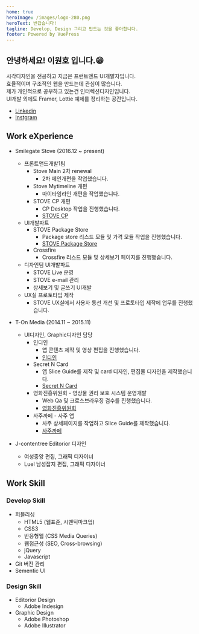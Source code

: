 ```yaml
---
home: true
heroImage: /images/logo-280.png
heroText: 반갑습니다!
tagline: Develop, Design 그리고 만드는 것을 좋아합니다.
footer: Powered by VuePress
---
```


## 안녕하세요! 이원호 입니다.&#128513;
시각디자인을 전공하고 지금은 프런트엔드 UI개발자입니다.  
효율적이며 구조적인 웹을 만드는데 관심이 많습니다.  
제가 개인적으로 공부하고 있는건 인터렉션디자인입니다.  
UI개발 외에도 Framer, Lottie 예제를 정리하는 공간입니다.  
- [Linkedin](https://www.linkedin.com/in/wonho-lee-a05499147/)
- [Instgram](https://www.instagram.com/lwh8989/?hl=ko/)
  
## Work eXperience
* Smilegate Stove (2016.12 ~ present)
  - 프론트앤드개발1팀
    + Stove Main 2차 renewal
      + 2차 메인개편을 작업했습니다.
    + Stove Mytimeline 개편
      + 마이타임라인 개편을 작업했습니다.
    + STOVE CP 개편
      + CP Desktop 작업을 진행했습니다.
      + [STOVE CP](https://page.onstove.com/lostark/kr/)  
  - UI개발파트
    + STOVE Package Store
      + Package store 리스드 모듈 및 가격 모듈 작업을 진행했습니다.
      + [STOVE Package Store](https://gamestore.onstove.com/1003?item_id=PREONE/)
    + Crossfire
      + Crossfire 리스드 모듈 및 상세보기 페이지를 진행했습니다.  
  - 디자인팀 UI개발파트
    + STOVE Live 운영
    + STOVE e-mail 관리
    + 상세보기 및 글쓰기 UI개발  
  - UX실 프로토타입 제작
    + STOVE UX실에서 사용자 동선 개선 및 프로토타입 제작에 업무를 진행했습니다.
  
* T-On Media (2014.11 ~ 2015.11)
  - UI디자인, Graphic디자인 담당
    + 인디인
      + 앱 콘텐츠 제작 및 영상 편집을 진행했습니다.
      + [인디인](http://www.t-onmedia.com/?avada_portfolio=%ED%8B%B0%EC%98%A8%EB%AF%B8%EB%94%94%EC%96%B4-%EC%9D%B8%EB%94%94%EC%9D%B8-indiein/)
    + Secret N Card
      + 앱 Slice Guide를 제작 및 card 디자인, 편집물 디자인을 제작했습니다.
      + [Secret N Card](http://www.t-onmedia.com/?avada_portfolio=%ED%8B%B0%EC%98%A8%EB%AF%B8%EB%94%94%EC%96%B4-secret-n-card/)
    + 영화진흥위원회 - 영상물 권리 보호 시스템 운영개발
      + Web Qa 및 크로스브라우징 검수를 진행했습니다.
      + [영화진흥위원회](http://www.t-onmedia.com/?avada_portfolio=%EC%98%81%ED%99%94%EC%A7%84%ED%9D%A5%EC%9C%84%EC%9B%90%ED%9A%8C-%EC%98%81%EC%83%81%EB%AC%BC-%EA%B6%8C%EB%A6%AC-%EB%B3%B4%ED%98%B8-%EC%8B%9C%EC%8A%A4%ED%85%9C-%EC%9A%B4%EC%98%81%EA%B0%9C%EB%B0%9C/)
    + 사주까페 - 사주 앱 
      + 사주 상세페이지를 작업하고 Slice Guide를 제작했습니다.
      + [사주까페](http://www.t-onmedia.com/?avada_portfolio=2015%EC%82%AC%EC%A3%BC%EC%B9%B4%ED%8E%98/)

* J-contentree Editorior 디자인
  - 여성중앙 편집, 그래픽 디자이너
  - Luel 남성잡지 편집, 그래픽 디자이너
    
## Work Skill
### Develop Skill
- 퍼블리싱
  - HTML5 (웹표준, 시맨틱마크업)
  - CSS3
  - 반응형웹 (CSS Media Queries)
  - 웹접근성 (SEO, Cross-browsing)
  - jQuery
  - Javascript
- Git 버전 관리
- Sementic UI

### Design Skill
- Editorior Design
  - Adobe Indesign
- Graphic Design
  - Adobe Photoshop 
  - Adobe Illustrator